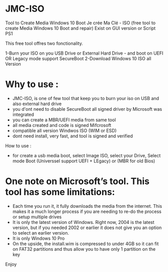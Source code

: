 # JMC-ISO
Tool to Create Media Windows 10 Boot 
Je crée Ma Clé - ISO (free tool to create Media Windows 10 Boot and repair)
Exist on GUI version or Script PS1


This free tool offres two fonctionality. 

1-Burn your ISO on you USB Drive or External Hard Drive - and boot on UEFI OR Legacy mode support SecureBoot
2-Download Windows 10 ISO all Version


# Why to use : 

* JMC-ISO, is one of few tool that keep you to burn your iso on USB and also external hard drive
* you d'ont need to disable SecureBoot all signed driver by Microsoft was integrated
* you can create a MBR/UEFI media from same tool
* all media created and code is signed Mifcrosoft
* compatible all version Windwos ISO (WIM or ESD)
* dont need install, very fast, and tool is signed and verified 

 How to use :
* for create a usb media boot, select Image ISO, select your Drive, Select mode Boot (Universsel support UEFI + LEgacy) or (MBR for old Bios)

# One note on Microsoft’s tool. This tool has some limitations:

* Each time you run it, it fully downloads the media from the internet. This makes it a much longer process if you are needing to re-do the process or setup multiple drives
* It is only the latest version of Windows. Right now, 2004 is the latest version, but if you needed 2002 or earlier it does not give you an option to select an earlier version.
* It is only Windows 10 Pro
* On the upside, the install.wim is compressed to under 4GB so it can fit on FAT32 partitions and thus allow you to have only 1 partition on the key 

Enjoy
